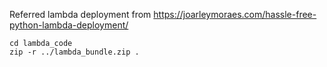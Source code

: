 Referred lambda deployment from https://joarleymoraes.com/hassle-free-python-lambda-deployment/

```
cd lambda_code
zip -r ../lambda_bundle.zip .
```

